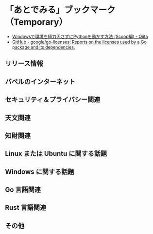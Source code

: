 # 「あとでみる」ブックマーク（Temporary）

- [Windowsで環境を極力汚さずにPythonを動かす方法 (Scoop編) - Qiita](https://qiita.com/rhene/items/a5616857981293d06940)
- [GitHub - google/go-licenses: Reports on the licenses used by a Go package and its dependencies.](https://github.com/google/go-licenses)

## リリース情報


## バベルのインターネット


## セキュリティ＆プライバシー関連


## 天文関連


## 知財関連


## Linux または Ubuntu に関する話題


## Windows に関する話題


## Go 言語関連


## Rust 言語関連


## その他


<!-- eof -->
